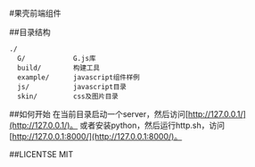 #果壳前端组件

##目录结构

    ./
      G/            G.js库
      build/        构建工具
      example/      javascript组件样例
      js/           javascript目录
      skin/         css及图片目录

##如何开始
在当前目录启动一个server，然后访问[http://127.0.0.1/](http://127.0.0.1/)。
或者安装python，然后运行http.sh，访问[http://127.0.0.1:8000/](http://127.0.0.1:8000/)。


##LICENTSE
MIT
